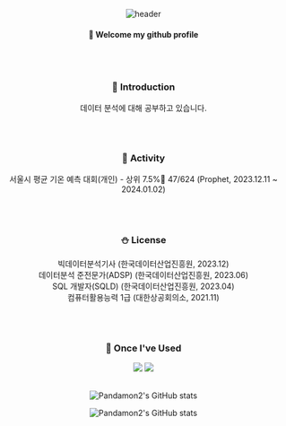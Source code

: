 <div align="center"> 

![header](https://capsule-render.vercel.app/api?type=waving&color=3ea055&height=200&section=header&text=안넝하세옹&fontColor=fffdf3&fontSize=50&animation=fadeIn&fontAlignY=55&desc=%20&descAlignY=62&descAlign=62)
  
####  :wave: Welcome my github profile
<br/>
<br/>

### :panda_face: Introduction
데이터 분석에 대해 공부하고 있습니다.

<br/>
<br/>

### :movie_camera: Activity
서울시 평균 기온 예측 대회(개인) - 상위 7.5%🥉 47/624 (Prophet, 2023.12.11 ~ 2024.01.02)

<br/>
<br/>

### :snowman: License
빅데이터분석기사 (한국데이터산업진흥원, 2023.12)
 <br/>
데이터분석 준전문가(ADSP) (한국데이터산업진흥원, 2023.06)
 <br/>
SQL 개발자(SQLD) (한국데이터산업진흥원, 2023.04)
 <br/>
컴퓨터활용능력 1급 (대한상공회의소, 2021.11)

 <br/>
 <br/>

### :train: Once I've Used
<img src="https://img.shields.io/badge/Python-3776AB?style=for-the-badge&logo=Python&logoColor=white">
<img src="https://img.shields.io/badge/pandas-150458?style=for-the-badge&logo=pandas&logoColor=white">
 <br/>
 <br/>
 
![Pandamon2's GitHub stats]((https://github-readme-stats.vercel.app/api?username=Pandamon2&show=reviews))

![Pandamon2's GitHub stats](https://github-readme-stats.vercel.app/api?username=Pandamon2&show_icons=true&theme=tokyonight)
